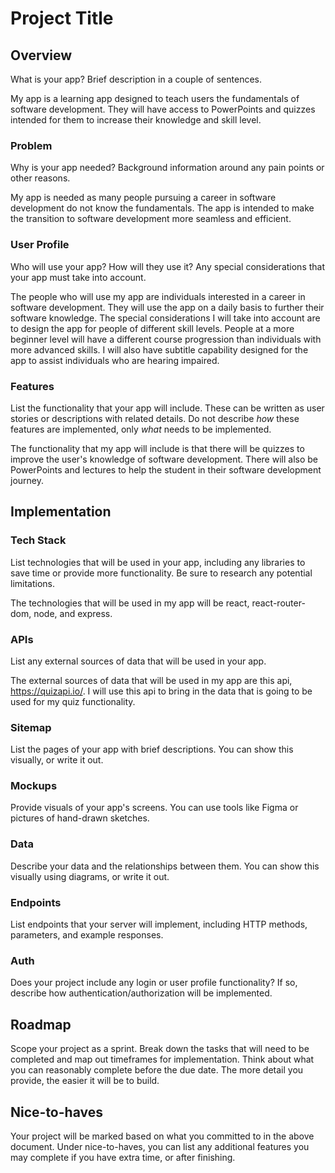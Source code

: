 # Project Title

## Overview

What is your app? Brief description in a couple of sentences.

My app is a learning app designed to teach users the fundamentals of software development.  They will have access to PowerPoints and quizzes intended for them to increase their knowledge and skill level.  

### Problem

Why is your app needed? Background information around any pain points or other reasons.

My app is needed as many people pursuing a career in software development do not know the fundamentals.  The app is intended to make the transition to software development more seamless and efficient.

### User Profile

Who will use your app? How will they use it? Any special considerations that your app must take into account.

The people who will use my app are individuals interested in a career in software development.  They will use the app on a daily basis to further their software knowledge.  The special considerations I will take into account are to design the app for people of different skill levels.  People at a more beginner level will have a different course progression than individuals with more advanced skills.  I will also have subtitle capability designed for the app to assist individuals who are hearing impaired.

### Features

List the functionality that your app will include. These can be written as user stories or descriptions with related details. Do not describe _how_ these features are implemented, only _what_ needs to be implemented.

The functionality that my app will include is that there will be quizzes to improve the user's knowledge of software development.  There will also be PowerPoints and lectures to help the student in their software development journey.

## Implementation

### Tech Stack

List technologies that will be used in your app, including any libraries to save time or provide more functionality. Be sure to research any potential limitations.

The technologies that will be used in my app will be react, react-router-dom, node, and express.  

### APIs

List any external sources of data that will be used in your app.

The external sources of data that will be used in my app are this api, https://quizapi.io/.  I will use this api to bring in the data that is going to be used for my quiz functionality.

### Sitemap

List the pages of your app with brief descriptions. You can show this visually, or write it out.

### Mockups

Provide visuals of your app's screens. You can use tools like Figma or pictures of hand-drawn sketches.

### Data

Describe your data and the relationships between them. You can show this visually using diagrams, or write it out. 

### Endpoints

List endpoints that your server will implement, including HTTP methods, parameters, and example responses.

### Auth

Does your project include any login or user profile functionality? If so, describe how authentication/authorization will be implemented.

## Roadmap

Scope your project as a sprint. Break down the tasks that will need to be completed and map out timeframes for implementation. Think about what you can reasonably complete before the due date. The more detail you provide, the easier it will be to build.

## Nice-to-haves

Your project will be marked based on what you committed to in the above document. Under nice-to-haves, you can list any additional features you may complete if you have extra time, or after finishing.
